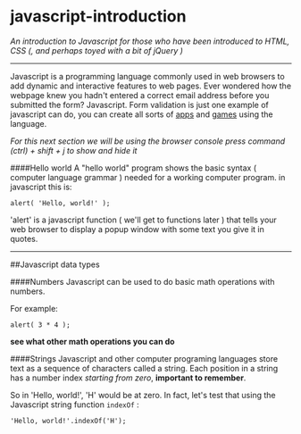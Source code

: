 # javascript-introduction
*An introduction to Javascript for those who have been introduced to HTML, CSS (, and perhaps toyed with a bit of jQuery )*

---
Javascript is a programming language commonly used in web browsers to add dynamic and interactive features to web pages. Ever wondered how the webpage knew you hadn't entered a correct email address before you submitted the form? Javascript. Form validation is just one example of javascript can do, you can create all sorts of [apps](http://todomvc.com/examples/vanillajs/) and [games](http://www.jsbreakouts.org/phaser/index.html) using the language.

*For this next section we will be using the browser console press command (ctrl) + shift + j to show and hide it*

####Hello world
A "hello world" program shows the basic syntax ( computer language grammar ) needed for a working computer program.
in javascript this is:

``` alert( 'Hello, world!' ); ```

'alert' is a javascript function ( we'll get to functions later ) that tells your web browser to display a popup window with some text you give it in quotes.

---
##Javascript data types

####Numbers
Javascript can be used to do basic math operations with numbers.

For example:

``` alert( 3 * 4 ); ```

**see what other math operations you can do**

####Strings
Javascript and other computer programing languages store text as a sequence of characters called a string. Each position in a string has a number index *starting from zero*, **important to remember**.

So in 'Hello, world!', 'H' would be at zero. In fact, let's test that using the Javascript string function `indexOf` :

`'Hello, world!'.indexOf('H');`

